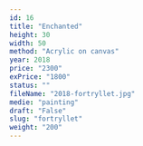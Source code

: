 ```yaml
---
id: 16
title: "Enchanted"
height: 30
width: 50
method: "Acrylic on canvas"
year: 2018
price: "2300"
exPrice: "1800"
status: ""
fileName: "2018-fortryllet.jpg"
medie: "painting"
draft: "False"
slug: "fortryllet"
weight: "200"
---
```

